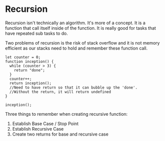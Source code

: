 # Recursion

Recursion isn't technically an algorithm. It's more of a concept. It is a function that call itself inside of the function. It is really good for tasks that have repeated sub tasks to do.

Two problems of recursion is the risk of stack overflow and it is not memory efficient as our stacks need to hold and remember these function call.

```text
let counter = 0;
function inception() {
  while (counter > 3) {
    return "done";
  }
  counter++;
  return inception(); 
  //Need to have return so that it can bubble up the 'done'. 
  //Without the return, it will return undefined
}

inception();
```

Three things to remember when creating recursive function:

1. Establish Base Case / Stop Point
2. Establish Recursive Case
3. Create two returns for base and recursive case

